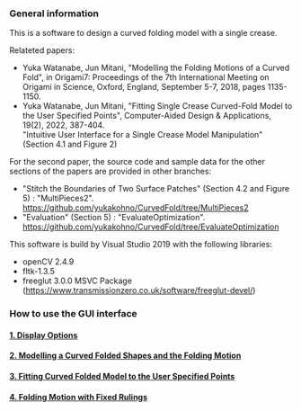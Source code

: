### General information

This is a software to design a curved folding model with a single crease.

Relateted papers:<br>
- Yuka Watanabe, Jun Mitani, "Modelling the Folding Motions of a Curved Fold", in Origami7: Proceedings of the 7th International Meeting on Origami in Science, Oxford, England, September 5-7, 2018, pages 1135-1150.
- Yuka Watanabe, Jun Mitani, "Fitting Single Crease Curved-Fold Model to the User Specified Points", Computer-Aided Design & Applications, 19(2), 2022, 387-404.<br>
 "Intuitive User Interface for a Single Crease Model Manipulation" (Section 4.1 and Figure 2)

For the second paper, the source code and sample data for the other sections of the papers are provided in other branches:<br>
- "Stitch the Boundaries of Two Surface Patches" (Section 4.2 and Figure 5) : "MultiPieces2".<br>
https://github.com/yukakohno/CurvedFold/tree/MultiPieces2
- "Evaluation" (Section 5) : "EvaluateOptimization".<br>
https://github.com/yukakohno/CurvedFold/tree/EvaluateOptimization


This software is build by Visual Studio 2019 with the following libraries:<br>
- openCV 2.4.9
- fltk-1.3.5
- freeglut 3.0.0 MSVC Package (https://www.transmissionzero.co.uk/software/freeglut-devel/)


### How to use the GUI interface

#### <a href="./readme_display.md">1. Display Options</a>

#### <a href="./readme_modelling.md">2. Modelling a Curved Folded Shapes and the Folding Motion</a>

#### <a href="./readme_fitting.md">3. Fitting Curved Folded Model to the User Specified Points</a>

#### <a href="./readme_rulings.md">4. Folding Motion with Fixed Rulings</a>

